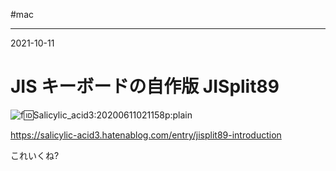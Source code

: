 #mac

---
2021-10-11

# JIS キーボードの自作版 JISplit89


![f:id:Salicylic_acid3:20200611021158p:plain](https://cdn-ak.f.st-hatena.com/images/fotolife/S/Salicylic_acid3/20200611/20200611021158.png)


https://salicylic-acid3.hatenablog.com/entry/jisplit89-introduction

これいくね?

